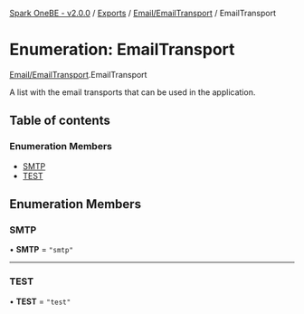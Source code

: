 [Spark OneBE - v2.0.0](../README.md) / [Exports](../modules.md) / [Email/EmailTransport](../modules/Email_EmailTransport.md) / EmailTransport

# Enumeration: EmailTransport

[Email/EmailTransport](../modules/Email_EmailTransport.md).EmailTransport

A list with the email transports that can be used in the application.

## Table of contents

### Enumeration Members

- [SMTP](Email_EmailTransport.EmailTransport.md#smtp)
- [TEST](Email_EmailTransport.EmailTransport.md#test)

## Enumeration Members

### SMTP

• **SMTP** = ``"smtp"``

___

### TEST

• **TEST** = ``"test"``
